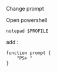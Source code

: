 Change prompt

Open powershell

    notepad $PROFILE

add : 

    function prompt {
        "PS> "
    }